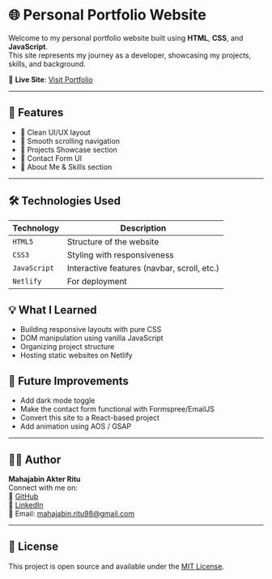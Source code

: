 # 🌐 Personal Portfolio Website

Welcome to my personal portfolio website built using **HTML**, **CSS**, and **JavaScript**.  
This site represents my journey as a developer, showcasing my projects, skills, and background.

🔗 **Live Site**: [Visit Portfolio](https://adorable-biscochitos-df66f2.netlify.app/)

---

## 📌 Features

- 🔹 Clean UI/UX layout
- 🔹 Smooth scrolling navigation
- 🔹 Projects Showcase section
- 🔹 Contact Form UI
- 🔹 About Me & Skills section

---

## 🛠️ Technologies Used

| Technology | Description |
|------------|-------------|
| `HTML5`    | Structure of the website |
| `CSS3`     | Styling with responsiveness |
| `JavaScript` | Interactive features (navbar, scroll, etc.) |
| `Netlify`  | For deployment |

## 💡 What I Learned

- Building responsive layouts with pure CSS
- DOM manipulation using vanilla JavaScript
- Organizing project structure
- Hosting static websites on Netlify

## 🚀 Future Improvements

- Add dark mode toggle
- Make the contact form functional with Formspree/EmailJS
- Convert this site to a React-based project
- Add animation using AOS / GSAP

---

## 🙋‍♀️ Author

**Mahajabin Akter Ritu**  
Connect with me on:  
🔗 [GitHub](https://github.com/Mahajabin217)  
🔗 [LinkedIn](https://www.linkedin.com/in/mahajabin-akter-ritu-0366432b3/)  
📩 Email: mahajabin.ritu98@gmail.com

---

## 📃 License

This project is open source and available under the [MIT License](LICENSE).



